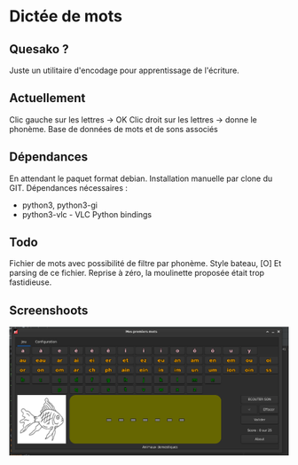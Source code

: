 # Dictée de mots

## Quesako ?

Juste un utilitaire d'encodage pour apprentissage de l'écriture.

## Actuellement
Clic gauche sur les lettres -> OK
Clic droit sur les lettres -> donne le phonème.
Base de données de mots et de sons associés


## Dépendances
En attendant le paquet format debian. Installation manuelle par clone du GIT.
Dépendances nécessaires : 

  * python3, python3-gi
  * python3-vlc - VLC Python bindings


## Todo
Fichier de mots avec possibilité de filtre par phonème. Style
bateau, [O]
Et parsing de ce fichier. 
Reprise à zéro, la moulinette proposée était trop fastidieuse.


## Screenshoots

![screenshoot](./screenshoot001.png)
